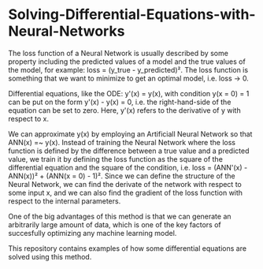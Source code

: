 # Solving-Differential-Equations-with-Neural-Networks

The loss function of a Neural Network is usually described by some property including the predicted values of a model and the true values of the model, for example: loss = (y_true - y_predicted)². The loss function is something that we want to minimize to get an optimal model, i.e. loss -> 0. 

Differential equations, like the ODE: y'(x) = y(x), with condition y(x = 0) = 1 can be put on the form y'(x) - y(x) = 0, i.e. the right-hand-side of the equation can be set to zero. Here, y'(x) refers to the derivative of y with respect to x. 

We can approximate y(x) by employing an Artificiall Neural Network so that ANN(x) =~ y(x). Instead of training the Neural Network where the loss function is defined by the difference between a true value and a predicted value, we train it by defining the loss function as the square of the differential equation and the square of the condition, i.e. loss = (ANN'(x) - ANN(x))² + (ANN(x = 0) - 1)². Since we can define the structure of the Neural Network, we can find the derivate of the network with respect to some input x, and we can also find the gradient of the loss function with respect to the internal parameters. 

One of the big advantages of this method is that we can generate an arbitrarily large amount of data, which is one of the key factors of succesfully optimizing any machine learning model. 

This repository contains examples of how some differential equations are solved using this method.
